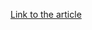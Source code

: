 [Link to the article](https://www.securityweek.com/fake-it-workers-funneled-millions-to-north-korea-doj-says/)
